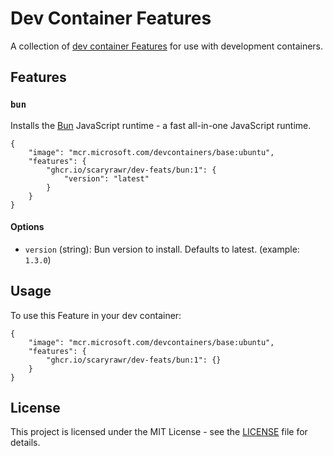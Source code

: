 # Dev Container Features

A collection of [dev container Features](https://containers.dev/implementors/features/) for use with development containers.

## Features

### `bun`

Installs the [Bun](https://bun.sh/) JavaScript runtime - a fast all-in-one JavaScript runtime.

```jsonc
{
    "image": "mcr.microsoft.com/devcontainers/base:ubuntu",
    "features": {
        "ghcr.io/scaryrawr/dev-feats/bun:1": {
            "version": "latest"
        }
    }
}
```

#### Options

- `version` (string): Bun version to install. Defaults to latest. (example: `1.3.0`)

## Usage

To use this Feature in your dev container:

```jsonc
{
    "image": "mcr.microsoft.com/devcontainers/base:ubuntu",
    "features": {
        "ghcr.io/scaryrawr/dev-feats/bun:1": {}
    }
}
```

## License

This project is licensed under the MIT License - see the [LICENSE](LICENSE) file for details.
